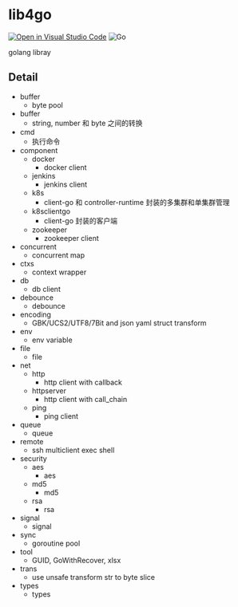 # lib4go

[![Open in Visual Studio
Code](https://open.vscode.dev/badges/open-in-vscode.svg)](https://open.vscode.dev/champly/lib4go)
![Go](https://github.com/champly/lib4go/workflows/Go/badge.svg)


golang libray

## Detail

- buffer
	- byte pool
- buffer
	- string, number 和 byte 之间的转换
- cmd
	- 执行命令
- component
	- docker
		- docker client
	- jenkins
		- jenkins client
	- k8s
		- client-go 和 controller-runtime 封装的多集群和单集群管理
	- k8sclientgo
		- client-go 封装的客户端
	- zookeeper
		- zookeeper client
- concurrent
	- concurrent map
- ctxs
	- context wrapper
- db
	- db client
- debounce
	- debounce
- encoding
	- GBK/UCS2/UTF8/7Bit and json yaml struct transform
- env
	- env variable
- file
	- file
- net
	- http
		- http client with callback
	- httpserver
		- http client with call_chain
	- ping
		- ping client
- queue
	- queue
- remote
	- ssh multiclient exec shell
- security
	- aes
		- aes
	- md5
		- md5
	- rsa
		- rsa
- signal
	- signal
- sync
	- goroutine pool
- tool
	- GUID, GoWithRecover, xlsx
- trans
	- use unsafe transform str to byte slice
- types
	- types
